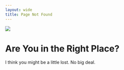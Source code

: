 ```yaml
---
layout: wide
title: Page Not Found
---
```


![](https://source.unsplash.com/1hGAXyyav64)

# Are You in the Right Place?

I think you might be a little lost. No big deal.
